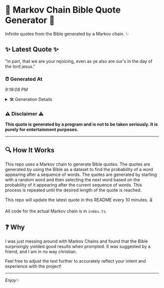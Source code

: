 # 📖 Markov Chain Bible Quote Generator 📖

Infinite quotes from the Bible generated by a Markov chain. ✨

## ✨ Latest Quote ✨
"in part, that we are your rejoicing, even as ye also are our's in the day of the lord jesus."

### ⏰ Generated At
*9:19:08 PM*

<details>
    <summary>🛠️ Generation Details</summary>
    <p>
        <strong>🌱 Seed:</strong> in<br>
        <strong>🔄 Iterations:</strong> 19<br>
        <strong>📜 Context History:</strong><br>[ in ]: part,<br>[ in, part, ]: that<br>[ in, part,, that ]: we<br>[ in, part,, that, we ]: are<br>[ in, part,, that, we, are ]: your<br>[ in, part,, that, we, are, your ]: rejoicing,<br>[ part,, that, we, are, your, rejoicing, ]: even<br>[ that, we, are, your, rejoicing,, even ]: as<br>[ we, are, your, rejoicing,, even, as ]: ye<br>[ are, your, rejoicing,, even, as, ye ]: also<br>[ your, rejoicing,, even, as, ye, also ]: are<br>[ rejoicing,, even, as, ye, also, are ]: our's<br>[ even, as, ye, also, are, our's ]: in<br>[ as, ye, also, are, our's, in ]: the<br>[ ye, also, are, our's, in, the ]: day<br>[ also, are, our's, in, the, day ]: of<br>[ are, our's, in, the, day, of ]: the<br>[ our's, in, the, day, of, the ]: lord<br>[ in, the, day, of, the, lord ]: jesus.<br>
    </p>
</details>

### ⚠️ Disclaimer ⚠️
**This quote is generated by a program and is not to be taken seriously. It is purely for entertainment purposes.**

---

## 🔍 How It Works

This repo uses a Markov chain to generate Bible quotes. The quotes are generated by using the Bible as a dataset to find the probability of a word appearing after a sequence of words. The quotes are generated by starting with a random word and then selecting the next word based on the probability of it appearing after the current sequence of words. This process is repeated until the desired length of the quote is reached.

This repo will update the latest quote in this README every 10 minutes. ⏳

All code for the actual Markov chain is in `index.ts`.

## ❓ Why

I was just messing around with Markov Chains and found that the Bible surprisingly yielded good results when prompted. 
It was suggested by a friend, and I am in no way christian.

Feel free to adjust the text further to accurately reflect your intent and experience with the project!

---

*Enjoy*✨
